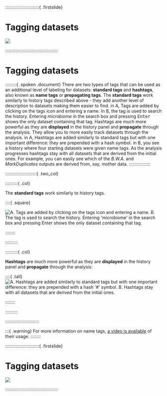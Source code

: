 


:::::::::::::::::::::::::::{ .firstslide}
# Tagging datasets

![](src/Images/galaxy_logos_all.png)


::::::::::::::::::::::::::::::::::::::::::

# Tagging datasets

:::::::::{ .spoken .document}
There are two types of tags that can be used as an additional level of labeling for datasets: <b>standard tags</b> and <b>hashtags</b>, also known as <b>name tags</b> or <b>propagating tags</b>. The <b>standard tags</b> work similarly to history tags described above - they add another level of description to datasets making them easier to find.
in A, Tags are added by clicking on the tags icon and entering a name. In B, the tag is used to search the history. Entering <i>microbiome</i> in the search box and pressing <kbd>Enter</kbd> shows the only dataset containing that tag.
</b>Hashtags</b> are much more powerful as they are <b>displayed</b> in the history panel and <b>propagate</b> through the analysis.  They allow you to more easily track datasets through the analysis. in A, Hashtags are added similarly to standard tags but with one important difference: they are prepended with a hash symbol. in B, you see a history where four starting datasets were given name tags. As the analysis progresses hashtags stay with all datasets that are derived from the initial ones. For example, you can easily see which of the <i>B.W.A.</i> and <i>MarkDuplicates</i> outputs are derived from, say, mother data.
:::::::::::::::::


:::::::::::::::::::::::::{ .two_col}


::::::::::{ .col}

The **standard tags** work similarly to history tags.

::::{ .square}

![A. Tags are added by clicking on the tags icon and entering a name. B. The tag is used to search the history. Entering 'microbiome' in the search box and pressing <kbd>Enter</kbd> shows the only dataset containing that tag.](src/Images/standard_tags.png "Standard tags provide an additional level of annotation for individual datasets. A. Tags are added by clicking on the tags icon {% icon galaxy-tags %} and entering a name. B. Here the tag is used to search the history. Entering 'microbiome' in the search box and pressing <kbd>Enter</kbd> shows the only dataset containing that tag.")

::::::::

::::::::::

::::::::::{ .col}

**Hashtags** are much more powerful as they are **displayed** in the history panel and **propagate** through the analysis:

::::{ .tall}
![ A. Hashtags are added similarly to standard tags but with one important difference: they are prepended with a hash '#' symbol. B. Hashtags stay with all datasets that are derived from the initial ones. ](src/Images/name_tags.png "Hashtags allow you to more easily track datasets through the analysis. A. Hashtags are added similarly to standard tags but with one important difference: they are prepended with a hash '#' symbol. B. Here you see a history where four starting datasets were given name tags. As the analysis progresses hashtags stay with all datasets that are derived from the initial ones. For example, you can easily see which of the `bwa` and `MarkDuplicates` outputs are derived from, say, mother data.")

::::::::


::::::::::


:::::::::::::::::::::::::::


:::{ .warning}
For more information on name tags, [a video is available](https://player.vimeo.com/video/216884518) of their usage.
::::::::




:::::::::::::::::::::::::::{ .firstslide}
# Tagging datasets

![](src/Images/galaxy_logos_all.png)


::::::::::::::::::::::::::::::::::::::::::
